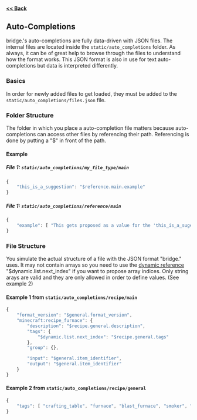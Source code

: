#### [<< Back](https://github.com/solvedDev/bridge./blob/master/plugins/getting-started.md)
## Auto-Completions
bridge.'s auto-completions are fully data-driven with JSON files. The internal files are located inside the ```static/auto_completions``` folder. As always, it can be of great help to browse through the files to understand how the format works. This JSON format is also in use for text auto-completions but data is interpreted differently.

### Basics
In order for newly added files to get loaded, they must be added to the ```static/auto_completions/files.json``` file.

### Folder Structure
The folder in which you place a auto-completion file matters because auto-completions can access other files by referencing their path. Referencing is done by putting a "$" in front of the path.

#### Example
##### File 1: ```static/auto_completions/my_file_type/main```
```javascript
{
    "this_is_a_suggestion": "$reference.main.example"
}
```
##### File 1: ```static/auto_completions/reference/main```
```javascript
{
    "example": [ "This gets proposed as a value for the 'this_is_a_sugestion' node" ]
}
```

### File Structure
You simulate the actual structure of a file with the JSON format "bridge." uses. It may not contain arrays so you need to use the [dynamic reference](https://github.com/solvedDev/bridge./blob/master/plugins/auto_completions/dynamic_references.md) "$dynamic.list.next_index" if you want to propose array indices. Only string arays are valid and they are only allowed in order to define values. (See example 2)

#### Example 1 from ```static/auto_completions/recipe/main```
```javascript
{
    "format_version": "$general.format_version",
    "minecraft:recipe_furnace": {
        "description": "$recipe.general.description",
        "tags": {
            "$dynamic.list.next_index": "$recipe.general.tags"
        },
        "group": {},

        "input": "$general.item_identifier",
        "output": "$general.item_identifier"
    }
}
```

#### Example 2 from ```static/auto_completions/recipe/general```
```javascript
{
    "tags": [ "crafting_table", "furnace", "blast_furnace", "smoker", "campfire", "stonecutter" ]
}
```